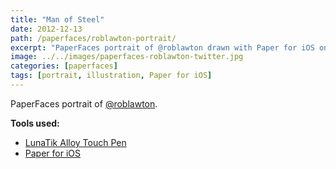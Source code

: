 ```yaml
---
title: "Man of Steel"
date: 2012-12-13
path: /paperfaces/roblawton-portrait/
excerpt: "PaperFaces portrait of @roblawton drawn with Paper for iOS on an iPad."
image: ../../images/paperfaces-roblawton-twitter.jpg
categories: [paperfaces]
tags: [portrait, illustration, Paper for iOS]
---
```


PaperFaces portrait of [@roblawton](https://twitter.com/roblawton).

**Tools used:**

- [LunaTik Alloy Touch Pen](https://www.amazon.com/gp/product/B00821TR7G/ref=as_li_ss_tl?ie=UTF8&tag=mademist-20&linkCode=as2&camp=1789&creative=390957&creativeASIN=B00821TR7G)
- [Paper for iOS](https://paper.bywetransfer.com/)
